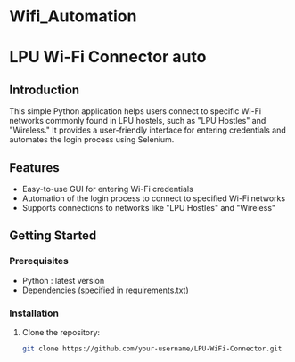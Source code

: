 ﻿# Wifi_Automation
# LPU Wi-Fi Connector auto

## Introduction
This simple Python application helps users connect to specific Wi-Fi networks commonly found in LPU hostels, such as "LPU Hostles" and "Wireless." It provides a user-friendly interface for entering credentials and automates the login process using Selenium.

## Features
- Easy-to-use GUI for entering Wi-Fi credentials
- Automation of the login process to connect to specified Wi-Fi networks
- Supports connections to networks like "LPU Hostles" and "Wireless"

## Getting Started
### Prerequisites
- Python : latest version
- Dependencies (specified in requirements.txt)

### Installation
1. Clone the repository:
   ```bash
   git clone https://github.com/your-username/LPU-WiFi-Connector.git
